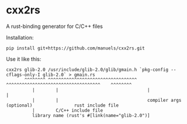 cxx2rs
======

A rust-binding generator for C/C++ files


Installation:


    pip install git+https://github.com/manuels/cxx2rs.git



Use it like this:

    cxx2rs glib-2.0 /usr/include/glib-2.0/glib/gmain.h `pkg-config --cflags-only-I glib-2.0` > gmain.rs
           ^^^^^^^^ ^^^^^^^^^^^^^^^^^^^^^^^^^^^^^^^^^^ ^^^^^^^^^^^^^^^^^^^^^^^^^^^^^^^^^^^^    ^^^^^^^^
              |        |                                  |                                       |
              |        |                                  compiler args (optional)                rust include file
              |        C/C++ include file
              library name (rust's #[link(name="glib-2.0")]
